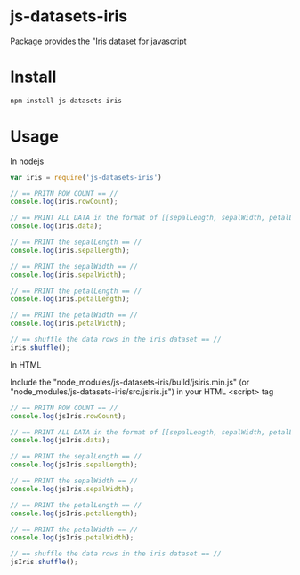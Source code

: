 # js-datasets-iris

Package provides the "Iris dataset for javascript

# Install

```bash
npm install js-datasets-iris
```

# Usage

In nodejs 


```javascript
var iris = require('js-datasets-iris')

// == PRITN ROW COUNT == //
console.log(iris.rowCount);

// == PRINT ALL DATA in the format of [[sepalLength, sepalWidth, petalLength, petalWidth, specisies], ...] == //
console.log(iris.data);

// == PRINT the sepalLength == //
console.log(iris.sepalLength);

// == PRINT the sepalWidth == //
console.log(iris.sepalWidth);

// == PRINT the petalLength == //
console.log(iris.petalLength);

// == PRINT the petalWidth == //
console.log(iris.petalWidth);

// == shuffle the data rows in the iris dataset == //
iris.shuffle();

```

In HTML

Include the "node_modules/js-datasets-iris/build/jsiris.min.js" (or "node_modules/js-datasets-iris/src/jsiris.js") in your HTML \<script\> tag

```javascript
// == PRITN ROW COUNT == //
console.log(jsIris.rowCount);

// == PRINT ALL DATA in the format of [[sepalLength, sepalWidth, petalLength, petalWidth, specisies], ...] == //
console.log(jsIris.data);

// == PRINT the sepalLength == //
console.log(jsIris.sepalLength);

// == PRINT the sepalWidth == //
console.log(jsIris.sepalWidth);

// == PRINT the petalLength == //
console.log(jsIris.petalLength);

// == PRINT the petalWidth == //
console.log(jsIris.petalWidth);

// == shuffle the data rows in the iris dataset == //
jsIris.shuffle();
```
